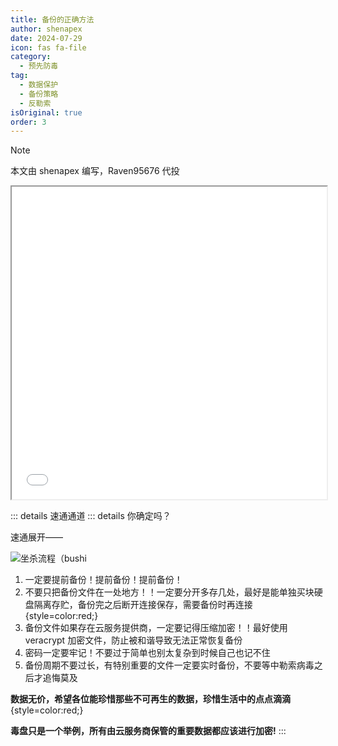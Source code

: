 ```yaml
---
title: 备份的正确方法
author: shenapex
date: 2024-07-29
icon: fas fa-file
category:
  - 预先防毒
tag:
  - 数据保护
  - 备份策略
  - 反勒索
isOriginal: true
order: 3
---
```


> [!note]
> 本文由 shenapex 编写，Raven95676 代投

<iframe src="/correct-backup-is-important.html"
        width="100%" height="500">
</iframe>

::: details 速通通道
::: details 你确定吗？

速通展开——

![坐杀流程（bushi](https://pic.imgdb.cn/item/66b70d0fd9c307b7e98d60a5.jpg)

1. 一定要提前备份！提前备份！提前备份！
2. 不要只把备份文件在一处地方！！一定要分开多存几处，最好是能单独买块硬盘隔离存贮，备份完之后断开连接保存，需要备份时再连接{style=color:red;}
3. 备份文件如果存在云服务提供商，一定要记得压缩加密！！最好使用 veracrypt 加密文件，防止被和谐导致无法正常恢复备份
4. 密码一定要牢记！不要过于简单也别太复杂到时候自己也记不住
5. 备份周期不要过长，有特别重要的文件一定要实时备份，不要等中勒索病毒之后才追悔莫及

**数据无价，希望各位能珍惜那些不可再生的数据，珍惜生活中的点点滴滴**{style=color:red;}

**毒盘只是一个举例，所有由云服务商保管的重要数据都应该进行加密!**
:::